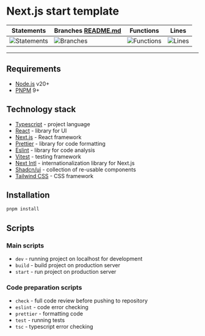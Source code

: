# Next.js start template

| Statements                                                                         | Branches [README.md](README.md)                                                | Functions                                                                        | Lines                                                                    |
| ---------------------------------------------------------------------------------- | ------------------------------------------------------------------------------ | -------------------------------------------------------------------------------- | ------------------------------------------------------------------------ |
| ![Statements](https://img.shields.io/badge/statements-18.07%25-red.svg?style=flat) | ![Branches](https://img.shields.io/badge/branches-30.76%25-red.svg?style=flat) | ![Functions](https://img.shields.io/badge/functions-14.28%25-red.svg?style=flat) | ![Lines](https://img.shields.io/badge/lines-18.29%25-red.svg?style=flat) |

---

## Requirements

-   [Node.js](https://nodejs.org/) v20+
-   [PNPM](https://pnpm.io/) 9+

## Technology stack

-   [Typescript](https://typescriptlang.org/) - project language
-   [React](https://react.dev/) - library for UI
-   [Next.js](https://nextjs.org/) - React framework
-   [Prettier](https://prettier.io/) - library for code formatting
-   [Eslint](https://eslint.org/) - library for code analysis
-   [Vitest](https://vitest.dev/) - testing framework
-   [Next Intl](https://next-intl-docs.vercel.app/) - internationalization library for Next.js
-   [Shadcn/ui](https://ui.shadcn.com/) - collection of re-usable components
-   [Tailwind CSS](https://tailwindcss.com/) - CSS framework

## Installation

```sh
pnpm install
```

## Scripts

### Main scripts

-   `dev` - running project on localhost for development
-   `build` - build project on production server
-   `start` - run project on production server

### Code preparation scripts

-   `check` - full code review before pushing to repository
-   `eslint` - code error checking
-   `prettier` - formatting code
-   `test` - running tests
-   `tsc` - typescript error checking
